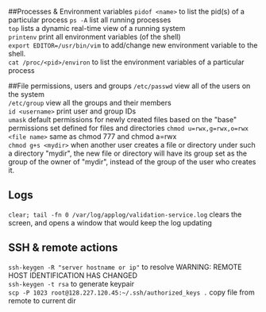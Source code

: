 ##Processes & Environment variables
```pidof <name>``` to list the pid(s) of a particular process
```ps -A``` list all running processes  
```top``` lists a dynamic real-time view of a running system  
```printenv``` print all environment variables (of the shell)  
```export EDITOR=/usr/bin/vim``` to add/change new environment variable to the shell.  
```cat /proc/<pid>/environ``` to list the environment variables of a particular process 

##File permissions, users and groups
`/etc/passwd` view all of the users on the system  
`/etc/group` view all the groups and their members  
`id <username>` print user and group IDs  
`umask` default permissions for newly created files based on the "base" permissions set defined for files and directories
`chmod u=rwx,g=rwx,o=rwx <file name>` same as chmod 777 and chmod a=rwx    
`chmod g+s <mydir>` when another user creates a file or directory under such a directory "mydir", the new file or directory will have its group set as the group of the owner of "mydir", instead of the group of the user who creates it.

## Logs
`clear; tail -fn 0 /var/log/applog/validation-service.log` clears the screen, and opens a window that would keep the log updating  

## SSH & remote actions
`ssh-keygen -R "server hostname or ip"` to resolve WARNING: REMOTE HOST IDENTIFICATION HAS CHANGED  
`ssh-keygen -t rsa` to generate keypair  
`scp -P 1023 root@128.227.120.45:~/.ssh/authorized_keys .` copy file from remote to current dir

